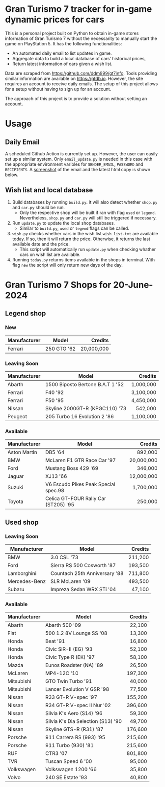 # Gran Turismo 7 tracker for in-game dynamic prices for cars

This is a personal project built on Python to obtain in-game stores information of Gran Turismo 7 without the necessarity to manually start the game on PlayStation 5. It has the following functionalities:

- An automated daily email to list updates in game.
- Aggregate data to build a local database of cars' historical prices,
- Return latest information of cars given a wish list.

Data are scraped from https://github.com/ddm999/gt7info. Tools providing similar information are available on https://gtdb.io. However, the site requires an account to receive daily emails. The setup of this project allows for a setup without having to sign up for an account.

The approach of this project is to provide a solution without setting an account.

# Usage

## Daily Email

A scheduled Github Action is currently set up. However, the user can easily set up a similar system. Only `email_update.py` is needed in this case with the appropriate environment varibles for `SENDER_EMAIL`, `PASSWORD` and `RECIPIENTS`. A [screenshot](https://raw.githubusercontent.com/marcohoucheng/Gran-Turismo-7-Price-Tracker/main/data/email_screenshot.png) of the email and the latest html copy is shown below.

## Wish list and local database

1. Build databases by running `build.py`. It will also detect whether `shop.py` and `car.py` should be run.
    - Only the respective shop will be built if ran with flag `used` or `legend`. Nevertheless, `shop.py` and `car.py` will still be triggered if necessary.
2. Run `update.py` to update the local shop databases.
    - Similar to `build.py`, `used` or `legend` flags can be called.
3. `wish.py` checks whether cars in the wish list `wish_list.txt` are available today. If so, then it will return the price. Otherwise, it returns the last available date and the price.
    - This script will automatically run `update.py` when checking whather cars on wish list are available.
4. Running `today.py` returns items available in the shops in terminal. With flag `new` the script will only return new days of the day.


# Gran Turismo 7 Shops for 20-June-2024



## Legend shop

### New
 | Manufacturer | Model | Credits |
 | --- | --- | --: |
|Ferrari|250 GTO '62|20,000,000|

### Leaving Soon
 | Manufacturer | Model | Credits |
 | --- | --- | --: |
|Abarth|1500 Biposto Bertone B.A.T 1 '52|1,000,000|
|Ferrari|F40 '92|3,100,000|
|Ferrari|F50 '95|4,450,000|
|Nissan|Skyline 2000GT-R (KPGC110) '73|542,000|
|Peugeot|205 Turbo 16 Evolution 2 '86|1,100,000|

### Available
 | Manufacturer | Model | Credits |
 | --- | --- | --: |
|Aston Martin|DB5 '64|892,000|
|BMW|McLaren F1 GTR Race Car '97|20,000,000|
|Ford|Mustang Boss 429 '69|346,000|
|Jaguar|XJ13 '66|12,000,000|
|Suzuki|V6 Escudo Pikes Peak Special spec.98|1,700,000|
|Toyota|Celica GT-FOUR Rally Car (ST205) '95|250,000|


## Used shop

### Leaving Soon
 | Manufacturer | Model | Credits |
 | --- | --- | --: |
|BMW|3.0 CSL '73|211,200|
|Ford|Sierra RS 500 Cosworth '87|193,500|
|Lamborghini|Countach 25th Anniversary '88|711,800|
|Mercedes-Benz|SLR McLaren '09|493,500|
|Subaru|Impreza Sedan WRX STi '04|47,100|

### Available
 | Manufacturer | Model | Credits |
 | --- | --- | --: |
|Abarth|Abarth 500 '09|22,100|
|Fiat|500 1.2 8V Lounge SS '08|13,300|
|Honda|Beat '91|16,800|
|Honda|Civic SiR-II (EG) '93|52,100|
|Honda|Civic Type R (EK) '97|58,100|
|Mazda|Eunos Roadster (NA) '89|26,500|
|McLaren|MP4-12C '10|197,300|
|Mitsubishi|GTO Twin Turbo '91|40,000|
|Mitsubishi|Lancer Evolution V GSR '98|77,500|
|Nissan|R33 GT-R V-spec '97|155,200|
|Nissan|R34 GT-R V-spec II Nur '02|396,600|
|Nissan|Silvia K's Aero (S14) '96|59,300|
|Nissan|Silvia K's Dia Selection (S13) '90|49,700|
|Nissan|Skyline GTS-R (R31) '87|176,600|
|Porsche|911 Carrera RS (993) '95|215,600|
|Porsche|911 Turbo (930) '81|215,600|
|RUF|CTR3 '07|801,800|
|TVR|Tuscan Speed 6 '00|95,000|
|Volkswagen|Volkswagen 1200 '66|35,800|
|Volvo|240 SE Estate '93|40,800|
